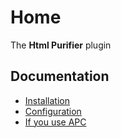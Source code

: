 Home
====

The **Html Purifier** plugin

Documentation
-------------

* [Installation](Documentation/Installation.md)
* [Configuration](Documentation/Configuration.md)
* [If you use APC](Documentation/If-you-use-APC.md)

